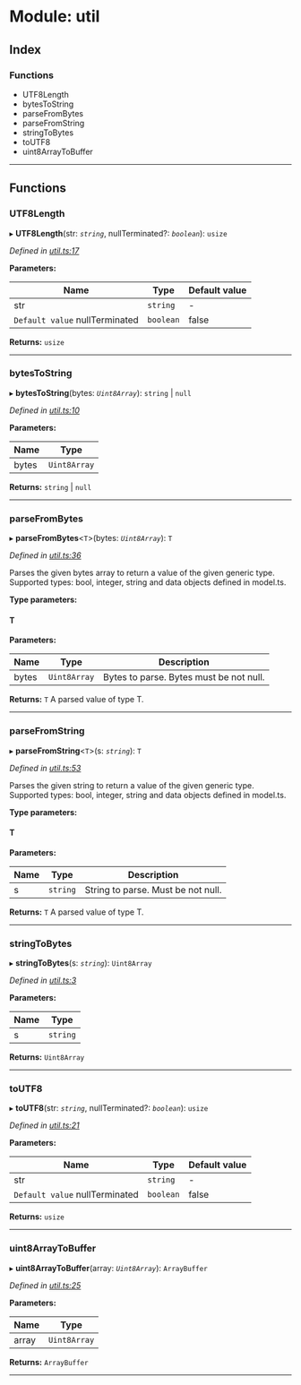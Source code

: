 # Module: util

## Index

### Functions

* UTF8Length
* bytesToString
* parseFromBytes
* parseFromString
* stringToBytes
* toUTF8
* uint8ArrayToBuffer

---

## Functions


###  UTF8Length

▸ **UTF8Length**(str: *`string`*, nullTerminated?: *`boolean`*): `usize`

*Defined in [util.ts:17](https://github.com/nearprotocol/near-runtime-ts/blob/8dedca2/assembly/util.ts#L17)*

**Parameters:**

| Name | Type | Default value |
| ------ | ------ | ------ |
| str | `string` | - |
| `Default value` nullTerminated | `boolean` | false |

**Returns:** `usize`

___

###  bytesToString

▸ **bytesToString**(bytes: *`Uint8Array`*): `string` \| `null`

*Defined in [util.ts:10](https://github.com/nearprotocol/near-runtime-ts/blob/8dedca2/assembly/util.ts#L10)*

**Parameters:**

| Name | Type |
| ------ | ------ |
| bytes | `Uint8Array` |

**Returns:** `string` \| `null`

___

###  parseFromBytes

▸ **parseFromBytes**<`T`>(bytes: *`Uint8Array`*): `T`

*Defined in [util.ts:36](https://github.com/nearprotocol/near-runtime-ts/blob/8dedca2/assembly/util.ts#L36)*

Parses the given bytes array to return a value of the given generic type. Supported types: bool, integer, string and data objects defined in model.ts.

**Type parameters:**

#### T 
**Parameters:**

| Name | Type | Description |
| ------ | ------ | ------ |
| bytes | `Uint8Array` |  Bytes to parse. Bytes must be not null. |

**Returns:** `T`
A parsed value of type T.

___

###  parseFromString

▸ **parseFromString**<`T`>(s: *`string`*): `T`

*Defined in [util.ts:53](https://github.com/nearprotocol/near-runtime-ts/blob/8dedca2/assembly/util.ts#L53)*

Parses the given string to return a value of the given generic type. Supported types: bool, integer, string and data objects defined in model.ts.

**Type parameters:**

#### T 
**Parameters:**

| Name | Type | Description |
| ------ | ------ | ------ |
| s | `string` |  String to parse. Must be not null. |

**Returns:** `T`
A parsed value of type T.

___

###  stringToBytes

▸ **stringToBytes**(s: *`string`*): `Uint8Array`

*Defined in [util.ts:3](https://github.com/nearprotocol/near-runtime-ts/blob/8dedca2/assembly/util.ts#L3)*

**Parameters:**

| Name | Type |
| ------ | ------ |
| s | `string` |

**Returns:** `Uint8Array`

___

###  toUTF8

▸ **toUTF8**(str: *`string`*, nullTerminated?: *`boolean`*): `usize`

*Defined in [util.ts:21](https://github.com/nearprotocol/near-runtime-ts/blob/8dedca2/assembly/util.ts#L21)*

**Parameters:**

| Name | Type | Default value |
| ------ | ------ | ------ |
| str | `string` | - |
| `Default value` nullTerminated | `boolean` | false |

**Returns:** `usize`

___

###  uint8ArrayToBuffer

▸ **uint8ArrayToBuffer**(array: *`Uint8Array`*): `ArrayBuffer`

*Defined in [util.ts:25](https://github.com/nearprotocol/near-runtime-ts/blob/8dedca2/assembly/util.ts#L25)*

**Parameters:**

| Name | Type |
| ------ | ------ |
| array | `Uint8Array` |

**Returns:** `ArrayBuffer`

___

